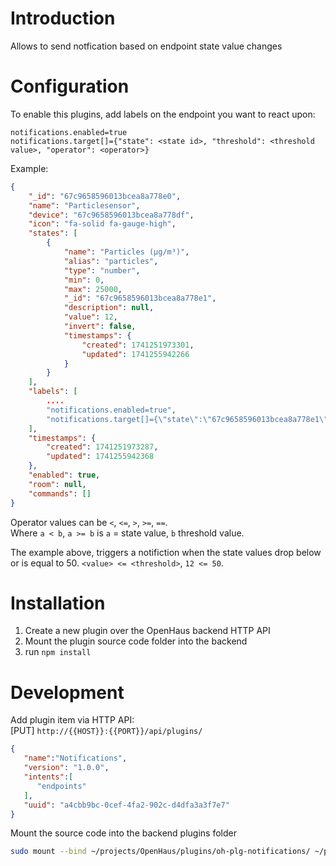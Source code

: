 # Introduction
Allows to send notfication based on endpoint state value changes<br />

# Configuration
To enable this plugins, add labels on the endpoint you want to react upon:
```
notifications.enabled=true
notifications.target[]={"state": <state id>, "threshold": <threshold value>, "operator": <operator>}
```

Example:
```json
{
    "_id": "67c9658596013bcea8a778e0",
    "name": "Particlesensor",
    "device": "67c9658596013bcea8a778df",
    "icon": "fa-solid fa-gauge-high",
    "states": [
        {
            "name": "Particles (µg/m³)",
            "alias": "particles",
            "type": "number",
            "min": 0,
            "max": 25000,
            "_id": "67c9658596013bcea8a778e1",
            "description": null,
            "value": 12,
            "invert": false,
            "timestamps": {
                "created": 1741251973301,
                "updated": 1741255942266
            }
        }
    ],
    "labels": [
        ....
        "notifications.enabled=true",
        "notifications.target[]={\"state\":\"67c9658596013bcea8a778e1\", \"threshold\": 50, \"operator\": \"<=\"}"
    ],
    "timestamps": {
        "created": 1741251973287,
        "updated": 1741255942368
    },
    "enabled": true,
    "room": null,
    "commands": []
}
```

Operator values can be `<`, `<=`, `>`, `>=`, `==`.<br />
Where `a < b`, `a >= b` is `a` = state value, `b` threshold value.

The example above, triggers a notifiction when the state values drop below or is equal to 50. `<value> <= <threshold>`, `12 <= 50`.

# Installation
1) Create a new plugin over the OpenHaus backend HTTP API
2) Mount the plugin source code folder into the backend
3) run `npm install`

# Development
Add plugin item via HTTP API:<br />
[PUT] `http://{{HOST}}:{{PORT}}/api/plugins/`
```json
{
   "name":"Notifications",
   "version": "1.0.0",
   "intents":[
      "endpoints"
   ],
   "uuid": "a4cbb9bc-0cef-4fa2-902c-d4dfa3a3f7e7"
}
```

Mount the source code into the backend plugins folder
```sh
sudo mount --bind ~/projects/OpenHaus/plugins/oh-plg-notifications/ ~/projects/OpenHaus/backend/plugins/a4cbb9bc-0cef-4fa2-902c-d4dfa3a3f7e7/
```

